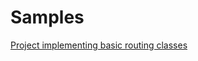 # Samples

[Project implementing basic routing classes](https://github.com/herrrta/ktorceful/tree/master/sample)
